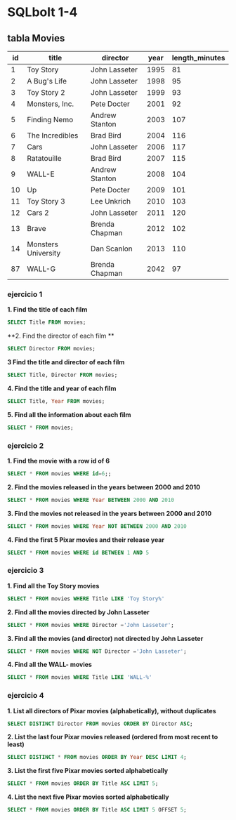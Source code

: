 # SQLbolt 1-4

## tabla Movies

| id  | title               | director       | year | length_minutes |
| --- | ------------------- | -------------- | ---- | -------------- |
| 1   | Toy Story           | John Lasseter  | 1995 | 81             |
| 2   | A Bug's Life        | John Lasseter  | 1998 | 95             |
| 3   | Toy Story 2         | John Lasseter  | 1999 | 93             |
| 4   | Monsters, Inc.      | Pete Docter    | 2001 | 92             |
| 5   | Finding Nemo        | Andrew Stanton | 2003 | 107            |
| 6   | The Incredibles     | Brad Bird      | 2004 | 116            |
| 7   | Cars                | John Lasseter  | 2006 | 117            |
| 8   | Ratatouille         | Brad Bird      | 2007 | 115            |
| 9   | WALL-E              | Andrew Stanton | 2008 | 104            |
| 10  | Up                  | Pete Docter    | 2009 | 101            |
| 11  | Toy Story 3         | Lee Unkrich    | 2010 | 103            |
| 12  | Cars 2              | John Lasseter  | 2011 | 120            |
| 13  | Brave               | Brenda Chapman | 2012 | 102            |
| 14  | Monsters University | Dan Scanlon    | 2013 | 110            |
| 87  | WALL-G              | Brenda Chapman | 2042 | 97             |

### ejercicio 1

**1. Find the title of each film**

```sql
SELECT Title FROM movies;
```

**2. Find the director of each film
**

```sql
SELECT Director FROM movies;
```

**3 Find the title and director of each film**

```sql
SELECT Title, Director FROM movies;
```

**4. Find the title and year of each film**

```sql
SELECT Title, Year FROM movies;
```

**5. Find all the information about each film**

```sql
SELECT * FROM movies;
```

### ejercicio 2

**1. Find the movie with a row id of 6**

```sql
SELECT * FROM movies WHERE id=6;;
```

**2. Find the movies released in the years between 2000 and 2010**

```sql
SELECT * FROM movies WHERE Year BETWEEN 2000 AND 2010
```

**3. Find the movies not released in the years between 2000 and 2010**

```sql
SELECT * FROM movies WHERE Year NOT BETWEEN 2000 AND 2010
```

**4. Find the first 5 Pixar movies and their release year**

```sql
SELECT * FROM movies WHERE id BETWEEN 1 AND 5
```

### ejercicio 3

**1. Find all the Toy Story movies**

```sql
SELECT * FROM movies WHERE Title LIKE 'Toy Story%'
```

**2. Find all the movies directed by John Lasseter**

```sql
SELECT * FROM movies WHERE Director ='John Lasseter';
```

**3. Find all the movies (and director) not directed by John Lasseter**

```sql
SELECT * FROM movies WHERE NOT Director ='John Lasseter';
```

**4. Find all the WALL- movies**

```sql
SELECT * FROM movies WHERE Title LIKE 'WALL-%'
```

### ejercicio 4

**1. List all directors of Pixar movies (alphabetically), without duplicates**

```sql
SELECT DISTINCT Director FROM movies ORDER BY Director ASC;
```

**2. List the last four Pixar movies released (ordered from most recent to least)**

```sql
SELECT DISTINCT * FROM movies ORDER BY Year DESC LIMIT 4;
```

**3. List the first five Pixar movies sorted alphabetically**

```sql
SELECT * FROM movies ORDER BY Title ASC LIMIT 5;
```

**4. List the next five Pixar movies sorted alphabetically**

```sql
SELECT * FROM movies ORDER BY Title ASC LIMIT 5 OFFSET 5;
```
